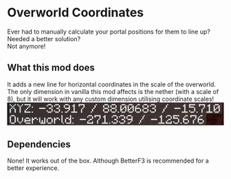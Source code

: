 # Overworld Coordinates

Ever had to manually calculate your portal positions for them to line up? Needed a better solution?\
Not anymore!

## What this mod does

It adds a new line for horizontal coordinates in the scale of the overworld.\
The only dimension in vanilla this mod affects is the nether (with a scale of 8), but it will work with any custom dimension utilising coordinate scales!\
![demonstration](https://github.com/Benonardo/Overworld-Coordinates/raw/main/demonstration.png)

## Dependencies

None! It works out of the box.
Although BetterF3 is recommended for a better experience.

